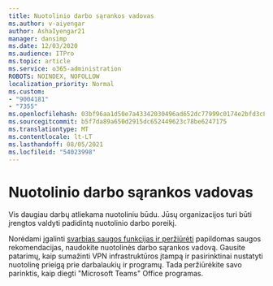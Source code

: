 ```yaml
---
title: Nuotolinio darbo sąrankos vadovas
ms.author: v-aiyengar
author: AshaIyengar21
manager: dansimp
ms.date: 12/03/2020
ms.audience: ITPro
ms.topic: article
ms.service: o365-administration
ROBOTS: NOINDEX, NOFOLLOW
localization_priority: Normal
ms.custom:
- "9004181"
- "7355"
ms.openlocfilehash: 03bf96aa1d50e7a43342030496ad652dc77999c0174e2bfd3c82049a60560762
ms.sourcegitcommit: b5f7da89a650d2915dc652449623c78be6247175
ms.translationtype: MT
ms.contentlocale: lt-LT
ms.lasthandoff: 08/05/2021
ms.locfileid: "54023998"
---
```

# <a name="remote-work-setup-guide"></a>Nuotolinio darbo sąrankos vadovas

Vis daugiau darbų atliekama nuotoliniu būdu. Jūsų organizacijos turi būti įrengtos valdyti padidintą nuotolinio darbo poreikį.

Norėdami įgalinti [svarbias saugos funkcijas ir peržiūrėti](https://go.microsoft.com/fwlink/?linkid=2142062) papildomas saugos rekomendacijas, naudokite nuotolinės darbo sąrankos vadovą. Gausite patarimų, kaip sumažinti VPN infrastruktūros įtampą ir pasirinktinai nustatyti nuotolinę prieigą prie darbalaukių ir programų. Tada peržiūrėkite savo parinktis, kaip diegti "Microsoft Teams" Office programas.
